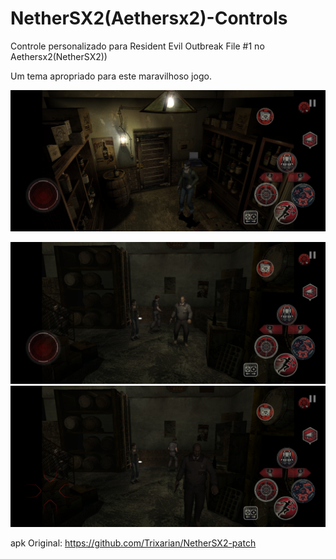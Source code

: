 # NetherSX2(Aethersx2)-Controls
Controle personalizado para Resident Evil Outbreak File #1 no Aethersx2(NetherSX2))

Um tema apropriado para este maravilhoso jogo.

![Imagem 1](https://github.com/Haxkevil/Aethersx2-Controls/blob/main/REOF1%20C1_1.jpg)

![Imagem 2](https://github.com/Haxkevil/Aethersx2-Controls/blob/main/REOF1%20C1_2.jpg)
![Imagem 3](https://github.com/Haxkevil/Aethersx2-Controls/blob/main/REOF1%20C1_3.jpg)

apk Original: https://github.com/Trixarian/NetherSX2-patch
